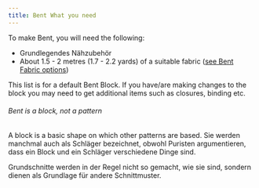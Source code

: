```yaml
---
title: Bent What you need
---
```


To make Bent, you will need the following:

-   Grundlegendes Nähzubehör
-   About 1.5 - 2 metres (1.7 - 2.2 yards) of a suitable fabric ([see Bent Fabric options](/docs/patterns/bent/fabric/))

This list is for a default Bent Block. If you have/are making changes to the block you may need to get additional items such as closures, binding etc.

<Note>

###### Bent is a block, not a pattern

A block is a basic shape on which other patterns are based.
Sie werden manchmal auch als Schläger bezeichnet, obwohl Puristen argumentieren, dass ein Block und ein Schläger verschiedene Dinge sind.

Grundschnitte werden in der Regel nicht so gemacht, wie sie sind, sondern dienen als Grundlage für andere Schnittmuster.

</Note>
